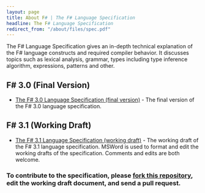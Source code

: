 ```yaml
---
layout: page
title: About F# | The F# Language Specification
headline: The F# Language Specification
redirect_from: "/about/files/spec.pdf"
---
```


The F# Language Specification gives an in-depth 
technical explanation of the F# language constructs and required compiler behavior. 
It discusses topics such as lexical analysis, grammar, types including type inference 
algorithm, expressions, patterns and other.

## F# 3.0 (Final Version)

  * [The F# 3.0 Language Specification (final version)](3.0/FSharpSpec-3.0-final.pdf) - The final version of the F# 3.0 language
    specification.

## F# 3.1 (Working Draft)

  * [The F# 3.1 Language Specification (working draft)](3.1/FSharpSpec-3.1-working.docx) - The working draft of the F# 3.1 language
    specification. MSWord is used to format and edit the working drafts of the specification. 
	Comments and edits are both welcome.    

 
<div class="jumbotron visible-lg contributeSpec" id="how-to-contribute-to-spec"> 
  <h3>To contribute to the specification, please <a href="http://github.com/fsharp/fsfoundation">fork this repository</a>, edit the working draft document, and send a pull request.</h3>
</div>              

